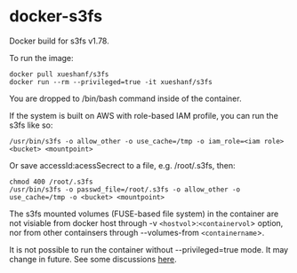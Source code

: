 docker-s3fs
===========

Docker build for s3fs v1.78. 

To run the image:

    docker pull xueshanf/s3fs
    docker run --rm --privileged=true -it xueshanf/s3fs

You are dropped to /bin/bash command inside of the container.

If the system is built on AWS with role-based IAM profile, you can run the s3fs like so:

    /usr/bin/s3fs -o allow_other -o use_cache=/tmp -o iam_role=<iam role> <bucket> <mountpoint>

Or save accessId:acessSecrect to a file, e.g. /root/.s3fs, then:

    chmod 400 /root/.s3fs
    /usr/bin/s3fs -o passwd_file=/root/.s3fs -o allow_other -o use_cache=/tmp -o <bucket> <mountpoint>

The s3fs mounted volumes (FUSE-based file system) in the container are not visiable from docker host through -v `<hostvol`>:`<containervol`> option, nor from other containsers through --volumes-from `<containername`>. 
    
It is not possible to run the container without --privileged=true mode. It may change in future. See some discussions [here](https://github.com/docker/docker/pull/4833).

